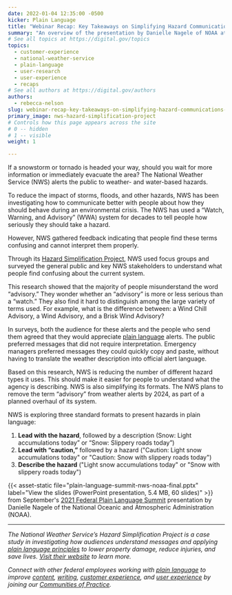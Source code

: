 ```yaml
---
date: 2022-01-04 12:35:00 -0500
kicker: Plain Language
title: "Webinar Recap: Key Takeaways on Simplifying Hazard Communications With Plain Language"
summary: "An overview of the presentation by Danielle Nagele of NOAA at the 2021 Plain Language Summit. Learn how she and her team used feedback to decrease confusion and increase impact."
# See all topics at https://digital.gov/topics
topics:
  - customer-experience
  - national-weather-service
  - plain-language
  - user-research
  - user-experience
  - recaps
# See all authors at https://digital.gov/authors
authors:
  - rebecca-nelson
slug: webinar-recap-key-takeaways-on-simplifying-hazard-communications-with-plain-language
primary_image: nws-hazard-simplification-project
# Controls how this page appears across the site
# 0 -- hidden
# 1 -- visible
weight: 1

---
```


If a snowstorm or tornado is headed your way, should you wait for more information or immediately evacuate the area? The National Weather Service (NWS) alerts the public to weather- and water-based hazards.

To reduce the impact of storms, floods, and other hazards, NWS has been investigating how to communicate better with people about how they should behave during an environmental crisis. The NWS has used a “Watch, Warning, and Advisory” (WWA) system for decades to tell people how seriously they should take a hazard.

However, NWS gathered feedback indicating that people find these terms confusing and cannot interpret them properly.

Through its [Hazard Simplification Project](https://www.weather.gov/hazardsimplification/), NWS used focus groups and surveyed the general public and key NWS stakeholders to understand what people find confusing about the current system.

This research showed that the majority of people misunderstand the word “advisory.” They wonder whether an “advisory” is more or less serious than a “watch.” They also find it hard to distinguish among the large variety of terms used. For example, what is the difference between: a Wind Chill Advisory, a Wind Advisory, and a Brisk Wind Advisory?

In surveys, both the audience for these alerts and the people who send them agreed that they would appreciate [plain language](https://digital.gov/topics/plain-language/) alerts. The public preferred messages that did not require interpretation. Emergency managers preferred messages they could quickly copy and paste, without having to translate the weather description into official alert language.

Based on this research, NWS is reducing the number of different hazard types it uses. This should make it easier for people to understand what the agency is describing. NWS is also simplifying its formats. The NWS plans to remove the term “advisory” from weather alerts by 2024, as part of a planned overhaul of its system.

NWS is exploring three standard formats to present hazards in plain language:

1. **Lead with the hazard**, followed by a description (Snow: Light accumulations today” or “Snow: Slippery roads today”)
2. **Lead with “caution,”** followed by a hazard ("Caution: Light snow accumulations today" or "Caution: Snow with slippery roads today")
3. **Describe the hazard** ("Light snow accumulations today" or "Snow with slippery roads today")

{{< asset-static file="plain-language-summit-nws-noaa-final.pptx" label="View the slides (PowerPoint presentation, 5.4 MB, 60 slides)" >}} from September's [2021 Federal Plain Language Summit](https://digital.gov/event/2021/09/21/2021-federal-plain-language-summit/) presentation by Danielle Nagele of the National Oceanic and Atmospheric Administration (NOAA).

***

*The National Weather Service’s Hazard Simplification Project is a case study in investigating how audiences understand messages and applying [plain language principles](https://www.plainlanguage.gov/guidelines/) to lower property damage, reduce injuries, and save lives. [Visit their website](https://www.weather.gov/hazardsimplification/) to learn more.*

*Connect with other federal employees working with [plain language](https://digital.gov/topics/plain-language/) to improve [content](https://digital.gov/topics/content/), [writing](https://digital.gov/topics/writing/), [customer experience](https://digital.gov/topics/customer-experience/), and [user experience](https://digital.gov/topics/user-experience/) by joining our [Communities of Practice](https://digital.gov/communities/).*

